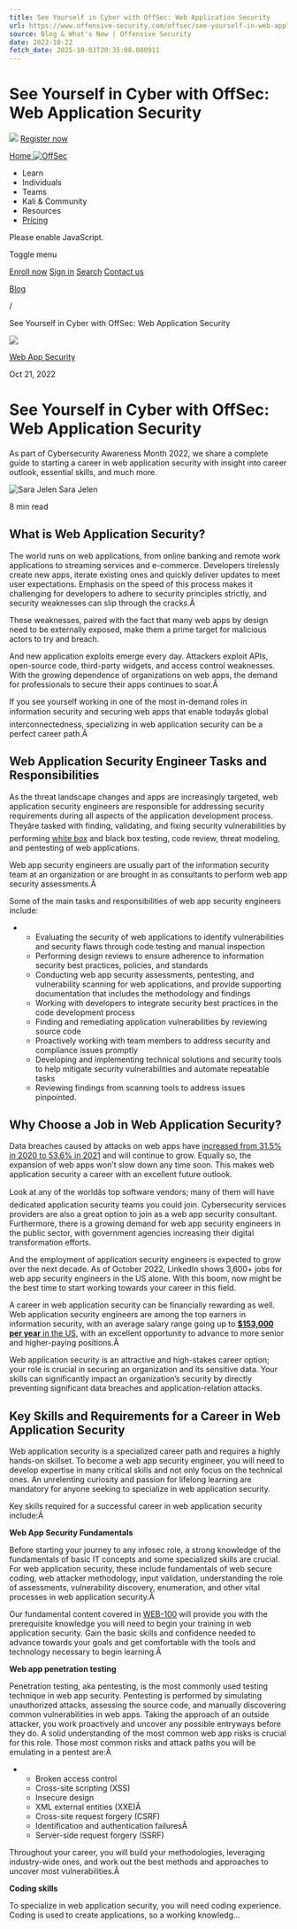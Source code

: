 ```yaml
---
title: See Yourself in Cyber with OffSec: Web Application Security
url: https://www.offensive-security.com/offsec/see-yourself-in-web-application-security/
source: Blog & What's New | Offensive Security
date: 2022-10-22
fetch_date: 2025-10-03T20:35:08.000911
---
```


# See Yourself in Cyber with OffSec: Web Application Security

![](/_astro/banner.CNlb3Bsk_1PIMW3.svg) [Register now](/events/the-gauntlet/)

[Home ![OffSec](/_astro/offsec.BneoPeSq_Z1jF970.svg)](/)

* Learn
* Individuals
* Teams
* Kali & Community
* Resources
* [Pricing](/pricing/)

Please enable JavaScript.

Toggle menu

[Enroll now](/pre-registration/) [Sign in](https://portal.offsec.com/sign-in/)  [Search](/search/)   [Contact us](/contact-us/)

[Blog](/blog/)

/

See Yourself in Cyber with OffSec: Web Application Security

![](https://www.offsec.com/app/uploads/2022/10/webappsecblog.png)

[Web App Security](/blog/category/web-app-security/)

Oct 21, 2022

# See Yourself in Cyber with OffSec: Web Application Security

As part of Cybersecurity Awareness Month 2022, we share a complete guide to starting a career in web application security with insight into career outlook, essential skills, and much more.

![Sara Jelen](/_astro/byline.ClrL6n6g_1X3xi2.svg)  Sara Jelen

8 min read

## What is Web Application Security?

The world runs on web applications, from online banking and remote work applications to streaming services and e-commerce. Developers tirelessly create new apps, iterate existing ones and quickly deliver updates to meet user expectations. Emphasis on the speed of this process makes it challenging for developers to adhere to security principles strictly, and security weaknesses can slip through the cracks.Â

These weaknesses, paired with the fact that many web apps by design need to be externally exposed, make them a prime target for malicious actors to try and breach.

And new application exploits emerge every day. Attackers exploit APIs, open-source code, third-party widgets, and access control weaknesses. With the growing dependence of organizations on web apps, the demand for professionals to secure their apps continues to soar.Â

If you see yourself working in one of the most in-demand roles in information security and securing web apps that enable todayâs global interconnectedness, specializing in web application security can be a perfect career path.Â

## Web Application Security Engineer Tasks and Responsibilities

As the threat landscape changes and apps are increasingly targeted, web application security engineers are responsible for addressing security requirements during all aspects of the application development process. Theyâre tasked with finding, validating, and fixing security vulnerabilities by performing [white box](https://www.offsec.com/offsec/white-box-web-application-pentesting/) and black box testing, code review, threat modeling, and pentesting of web applications.

Web app security engineers are usually part of the information security team at an organization or are brought in as consultants to perform web app security assessments.Â

Some of the main tasks and responsibilities of web app security engineers include:

* + Evaluating the security of web applications to identify vulnerabilities and security flaws through code testing and manual inspection
  + Performing design reviews to ensure adherence to information security best practices, policies, and standards
  + Conducting web app security assessments, pentesting, and vulnerability scanning for web applications, and provide supporting documentation that includes the methodology and findings
  + Working with developers to integrate security best practices in the code development process
  + Finding and remediating application vulnerabilities by reviewing source code
  + Proactively working with team members to address security and compliance issues promptly
  + Developing and implementing technical solutions and security tools to help mitigate security vulnerabilities and automate repeatable tasks
  + Reviewing findings from scanning tools to address issues pinpointed.

## Why Choose a Job in Web Application Security?

Data breaches caused by attacks on web apps have [increased from 31.5% in 2020 to 53.6% in 2021](https://securelist.com/the-nature-of-cyber-incidents/107119/) and will continue to grow. Equally so, the expansion of web apps won’t slow down any time soon. This makes web application security a career with an excellent future outlook.

Look at any of the worldâs top software vendors; many of them will have dedicated application security teams you could join. Cybersecurity services providers are also a great option to join as a web app security consultant. Furthermore, there is a growing demand for web app security engineers in the public sector, with government agencies increasing their digital transformation efforts.

And the employment of application security engineers is expected to grow over the next decade. As of October 2022, LinkedIn shows 3,600+ jobs for web app security engineers in the US alone. With this boom, now might be the best time to start working towards your career in this field.

A career in web application security can be financially rewarding as well. Web application security engineers are among the top earners in information security, with an average salary range going up to [**$153,000 per year** in the US](https://www.glassdoor.com/Salaries/web-applications-security-engineer-salary-SRCH_KO0%2C34.htm), with an excellent opportunity to advance to more senior and higher-paying positions.Â

Web application security is an attractive and high-stakes career option; your role is crucial in securing an organization and its sensitive data. Your skills can significantly impact an organization’s security by directly preventing significant data breaches and application-relation attacks.

## Key Skills and Requirements for a Career in Web Application Security

Web application security is a specialized career path and requires a highly hands-on skillset. To become a web app security engineer, you will need to develop expertise in many critical skills and not only focus on the technical ones. An unrelenting curiosity and passion for lifelong learning are mandatory for anyone seeking to specialize in web application security.

Key skills required for a successful career in web application security include:Â

**Web App Security Fundamentals**

Before starting your journey to any infosec role, a strong knowledge of the fundamentals of basic IT concepts and some specialized skills are crucial. For web application security, these include fundamentals of web secure coding, web attacker methodology, input validation, understanding the role of assessments, vulnerability discovery, enumeration, and other vital processes in web application security.Â

Our fundamental content covered in [WEB-100](https://www.offsec.com/fundamentals/) will provide you with the prerequisite knowledge you will need to begin your training in web application security. Gain the basic skills and confidence needed to advance towards your goals and get comfortable with the tools and technology necessary to begin learning.Â

**Web app penetration testing**

Penetration testing, aka pentesting, is the most commonly used testing technique in web app security. Pentesting is performed by simulating unauthorized attacks, assessing the source code, and manually discovering common vulnerabilities in web apps. Taking the approach of an outside attacker, you work proactively and uncover any possible entryways before they do. A solid understanding of the most common web app risks is crucial for this role. Those most common risks and attack paths you will be emulating in a pentest are:Â

* + Broken access control
  + Cross-site scripting (XSS)
  + Insecure design
  + XML external entities (XXE)Â
  + Cross-site request forgery (CSRF)
  + Identification and authentication failuresÂ
  + Server-side request forgery (SSRF)

Throughout your career, you will build your methodologies, leveraging industry-wide ones, and work out the best methods and approaches to uncover most vulnerabilities.Â

**Coding skills**

To specialize in web application security, you will need coding experience. Coding is used to create applications, so a working knowledg...